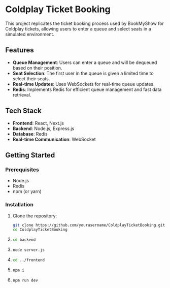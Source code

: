 # Coldplay Ticket Booking

This project replicates the ticket booking process used by BookMyShow for Coldplay tickets, allowing users to enter a queue and select seats in a simulated environment.

## Features

- **Queue Management**: Users can enter a queue and will be dequeued based on their position.
- **Seat Selection**: The first user in the queue is given a limited time to select their seats.
- **Real-time Updates**: Uses WebSockets for real-time queue updates.
- **Redis**: Implements Redis for efficient queue management and fast data retrieval.

## Tech Stack

- **Frontend**: React, Next.js
- **Backend**: Node.js, Express.js
- **Database**: Redis
- **Real-time Communication**: WebSocket

## Getting Started

### Prerequisites

- Node.js
- Redis
- npm (or yarn)

### Installation

1. Clone the repository:

   ```bash
   git clone https://github.com/yourusername/ColdplayTicketBooking.git
   cd ColdplayTicketBooking


2. ```bash
   cd backend

3. ```bash
   node server.js

3. ```bash
   cd ../frontend

4. ```bash
   npm i

5. ```bash
   npm run dev
